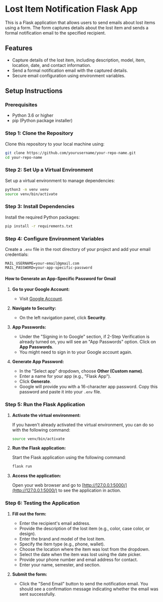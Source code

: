 # Lost Item Notification Flask App

This is a Flask application that allows users to send emails about lost items using a form. The form captures details about the lost item and sends a formal notification email to the specified recipient.

## Features

- Capture details of the lost item, including description, model, item, location, date, and contact information.
- Send a formal notification email with the captured details.
- Secure email configuration using environment variables.

## Setup Instructions

### Prerequisites

- Python 3.6 or higher
- pip (Python package installer)

### Step 1: Clone the Repository

Clone this repository to your local machine using:

```bash
git clone https://github.com/yourusername/your-repo-name.git
cd your-repo-name
```
### Step 2: Set Up a Virtual Environment

Set up a virtual environment to manage dependencies:

```bash
python3 -m venv venv
source venv/bin/activate
```

### Step 3: Install Dependencies

Install the required Python packages:

```bash
pip install -r requirements.txt
```

### Step 4: Configure Environment Variables

Create a `.env` file in the root directory of your project and add your email credentials:

```
MAIL_USERNAME=your-email@gmail.com
MAIL_PASSWORD=your-app-specific-password
```

#### How to Generate an App-Specific Password for Gmail

1. **Go to your Google Account:**
   - Visit [Google Account](https://myaccount.google.com/).

2. **Navigate to Security:**
   - On the left navigation panel, click **Security**.

3. **App Passwords:**
   - Under the "Signing in to Google" section, if 2-Step Verification is already turned on, you will see an "App Passwords" option. Click on **App Passwords**.
   - You might need to sign in to your Google account again.

4. **Generate App Password:**
   - In the "Select app" dropdown, choose **Other (Custom name)**.
   - Enter a name for your app (e.g., "Flask App").
   - Click **Generate**.
   - Google will provide you with a 16-character app password. Copy this password and paste it into your `.env` file.

### Step 5: Run the Flask Application

1. **Activate the virtual environment:**

   If you haven't already activated the virtual environment, you can do so with the following command:

   ```bash
   source venv/bin/activate
   ```

2. **Run the Flask application:**

   Start the Flask application using the following command:

   ```bash
   flask run
   ```

3. **Access the application:**

   Open your web browser and go to [http://127.0.0.1:5000/](http://127.0.0.1:5000/)
 to see the application in action.

### Step 6: Testing the Application

1. **Fill out the form:**
   - Enter the recipient's email address.
   - Provide the description of the lost item (e.g., color, case color, or design).
   - Enter the brand and model of the lost item.
   - Specify the item type (e.g., phone, wallet).
   - Choose the location where the item was lost from the dropdown.
   - Select the date when the item was lost using the date picker.
   - Provide your phone number and email address for contact.
   - Enter your name, semester, and section.

2. **Submit the form:**
   - Click the "Send Email" button to send the notification email. You should see a confirmation message indicating whether the email was sent successfully.
